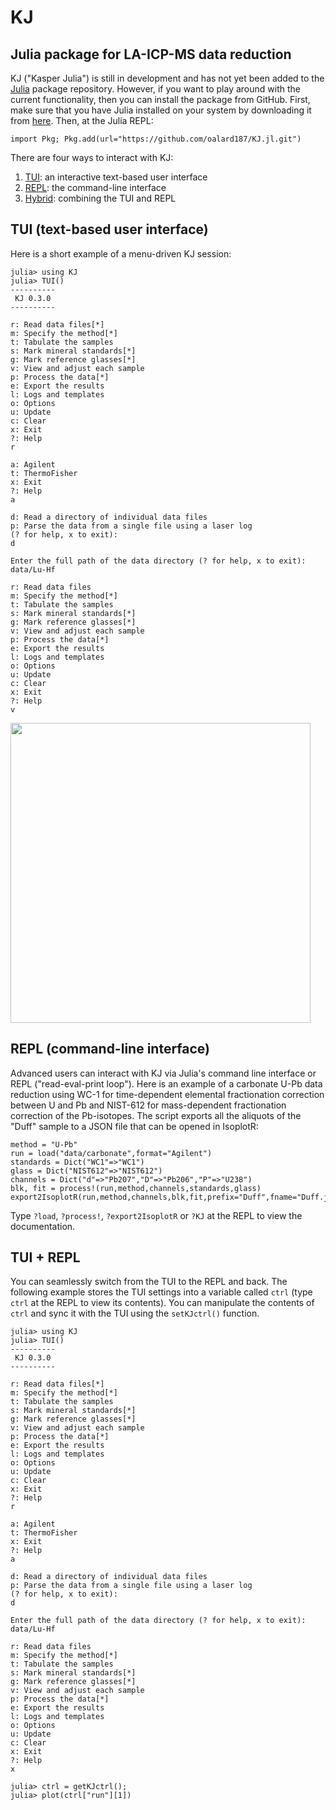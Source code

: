# KJ

## Julia package for LA-ICP-MS data reduction

KJ ("Kasper Julia") is still in development and has not yet been added
to the [Julia](https://julialang.org/) package repository. However, if
you want to play around with the current functionality, then you can
install the package from GitHub. First, make sure that you have Julia
installed on your system by downloading it from
[here](https://julialang.org/downloads/#current_stable_release). Then,
at the Julia REPL:

```
import Pkg; Pkg.add(url="https://github.com/oalard187/KJ.jl.git")
```

There are four ways to interact with KJ:

1. [TUI](#tui-text-based-user-interface): an interactive text-based user interface
2. [REPL](#repl-command-line-interface): the command-line interface
3. [Hybrid](#tui-repl): combining the TUI and REPL

## TUI (text-based user interface)

Here is a short example of a menu-driven KJ session:

```
julia> using KJ
julia> TUI()
----------
 KJ 0.3.0
----------

r: Read data files[*]
m: Specify the method[*]
t: Tabulate the samples
s: Mark mineral standards[*]
g: Mark reference glasses[*]
v: View and adjust each sample
p: Process the data[*]
e: Export the results
l: Logs and templates
o: Options
u: Update
c: Clear
x: Exit
?: Help
r

a: Agilent
t: ThermoFisher
x: Exit
?: Help
a

d: Read a directory of individual data files
p: Parse the data from a single file using a laser log
(? for help, x to exit):
d

Enter the full path of the data directory (? for help, x to exit):
data/Lu-Hf

r: Read data files
m: Specify the method[*]
t: Tabulate the samples
s: Mark mineral standards[*]
g: Mark reference glasses[*]
v: View and adjust each sample
p: Process the data[*]
e: Export the results
l: Logs and templates
o: Options
u: Update
c: Clear
x: Exit
?: Help
v
```

<img src="./img/plot.png" width="480px">

## REPL (command-line interface)

Advanced users can interact with KJ via Julia's command line interface
or REPL ("read-eval-print loop"). Here is an example of a carbonate
U-Pb data reduction using WC-1 for time-dependent elemental
fractionation correction between U and Pb and NIST-612 for
mass-dependent fractionation correction of the Pb-isotopes. The script
exports all the aliquots of the "Duff" sample to a JSON file that can
be opened in IsoplotR:

```
method = "U-Pb"
run = load("data/carbonate",format="Agilent")
standards = Dict("WC1"=>"WC1")
glass = Dict("NIST612"=>"NIST612")
channels = Dict("d"=>"Pb207","D"=>"Pb206","P"=>"U238")
blk, fit = process!(run,method,channels,standards,glass)
export2IsoplotR(run,method,channels,blk,fit,prefix="Duff",fname="Duff.json")
```

Type `?load`, `?process!`, `?export2IsoplotR` or `?KJ` at the REPL to
view the documentation.

## TUI + REPL

You can seamlessly switch from the TUI to the REPL and back. The
following example stores the TUI settings into a variable called
`ctrl` (type `ctrl` at the REPL to view its contents). You can
manipulate the contents of `ctrl` and sync it with the TUI using the
`setKJctrl()` function.

```
julia> using KJ
julia> TUI()
----------
 KJ 0.3.0
----------

r: Read data files[*]
m: Specify the method[*]
t: Tabulate the samples
s: Mark mineral standards[*]
g: Mark reference glasses[*]
v: View and adjust each sample
p: Process the data[*]
e: Export the results
l: Logs and templates
o: Options
u: Update
c: Clear
x: Exit
?: Help
r

a: Agilent
t: ThermoFisher
x: Exit
?: Help
a

d: Read a directory of individual data files
p: Parse the data from a single file using a laser log
(? for help, x to exit):
d

Enter the full path of the data directory (? for help, x to exit):
data/Lu-Hf

r: Read data files
m: Specify the method[*]
t: Tabulate the samples
s: Mark mineral standards[*]
g: Mark reference glasses[*]
v: View and adjust each sample
p: Process the data[*]
e: Export the results
l: Logs and templates
o: Options
u: Update
c: Clear
x: Exit
?: Help
x

julia> ctrl = getKJctrl();
julia> plot(ctrl["run"][1])
```
